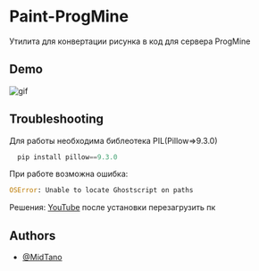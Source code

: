 # Paint-ProgMine

Утилита для конвертации рисунка в код для сервера ProgMine


## Demo



![gif](https://i.imgur.com/4fUEf9c.gif)
## Troubleshooting

Для работы необходима библеотека PIL(Pillow=>9.3.0)

```python
  pip install pillow==9.3.0
```

При работе возможна ошибка:
```python
OSError: Unable to locate Ghostscript on paths
  ```
Решения: [YouTube](https://www.youtube.com/watch?v=qCLW4Ta3ic4&t=203s) 
после установки перезагрузить пк
## Authors

- [@MidTano](https://github.com/MidTano)

